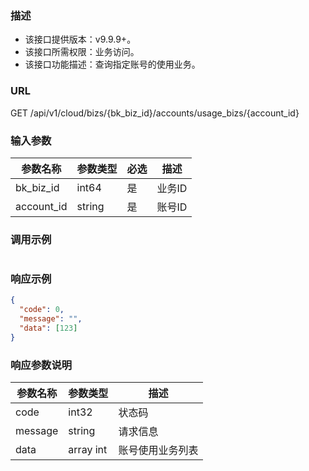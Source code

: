 ### 描述

- 该接口提供版本：v9.9.9+。
- 该接口所需权限：业务访问。
- 该接口功能描述：查询指定账号的使用业务。

### URL

GET /api/v1/cloud/bizs/{bk_biz_id}/accounts/usage_bizs/{account_id}

### 输入参数

| 参数名称       | 参数类型   | 必选 | 描述   |
|------------|--------|----|------|
| bk_biz_id  | int64  | 是  | 业务ID |
| account_id | string | 是  | 账号ID |

### 调用示例

```json
```

### 响应示例

```json
{
  "code": 0,
  "message": "",
  "data": [123]
}
```

### 响应参数说明

| 参数名称    | 参数类型      | 描述       |
|---------|-----------|----------|
| code    | int32     | 状态码      |
| message | string    | 请求信息     |
| data    | array int | 账号使用业务列表 |
